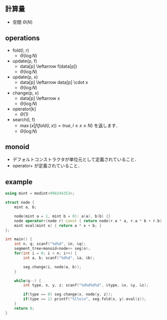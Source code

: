 ## 計算量
- 空間 $\Theta(N)$

## operations
- fold(l, r)
	- $\Theta(\log N)$
- update(p, f)
	- data[p] \leftarrow f(data[p])
	- $\Theta(\log N)$
- update(p, x)
	- data[p] \leftarrow data[p] \cdot x
	- $\Theta(\log N)$
- change(p, x)
	- data[p] \leftarrow x
	- $\Theta(\log N)$
- operator[k]
	- $\Theta(1)$
- search(l, f)
	- $\max\lbrace x | f(fold(l, x)) = true, l \le x \le N \rbrace$ を返します．
	- $\Theta(\log N)$

## monoid
- デフォルトコンストラクタが単位元として定義されていること．
- operator+ が定義されていること．

## example
```cpp
using mint = modint<998244353>;

struct node {
	mint a, b;

	node(mint a = 1, mint b = 0): a(a), b(b) {}
	node operator+(node r) const { return node(r.a * a, r.a * b + r.b); }
	mint eval(mint x) { return a * x + b; }
};

int main() {
	int n, q; scanf("%d%d", &n, &q);
	segment_tree<monoid<node>> seg(n);
	for(int i = 0; i < n; i++) {
		int a, b; scanf("%d%d", &a, &b);

		seg.change(i, node(a, b));
	}

	while(q--) {
		int type, x, y, z; scanf("%d%d%d%d", &type, &x, &y, &z);

		if(type == 0) seg.change(x, node(y, z));
		if(type == 1) printf("%llu\n", seg.fold(x, y).eval(z));
	}
	return 0;
}

```